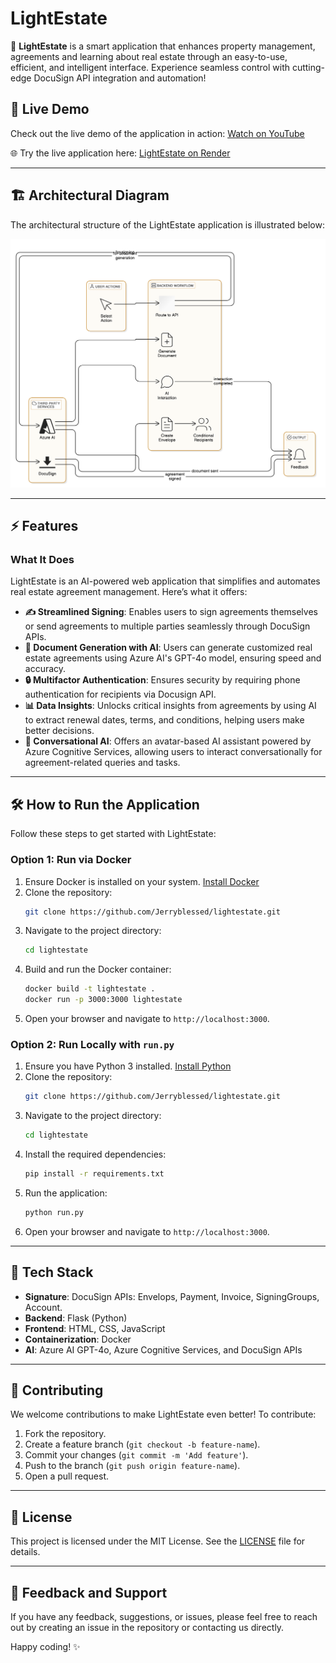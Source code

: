 ﻿# LightEstate 

🚀 **LightEstate** is a smart application that enhances property management, agreements and learning about real estate through an easy-to-use, efficient, and intelligent interface. Experience seamless control with cutting-edge DocuSign API integration and automation! 

## 🎥 Live Demo

Check out the live demo of the application in action: [Watch on YouTube](https://youtu.be/pvZPDkFuDW8)

🌐 Try the live application here: [LightEstate on Render](https://lightestate.onrender.com/)

---

## 🏗️ Architectural Diagram

The architectural structure of the LightEstate application is illustrated below:

![Architectural Diagram](https://github.com/Jerryblessed/lightestate/blob/main/app/static/assets/diagram-export-1-27-2025-10_46_46-AM.png?raw=true)

---

## ⚡ Features

### What It Does

LightEstate is an AI-powered web application that simplifies and automates real estate agreement management. Here’s what it offers:

- **✍️ Streamlined Signing**: Enables users to sign agreements themselves or send agreements to multiple parties seamlessly through DocuSign APIs.
- **📄 Document Generation with AI**: Users can generate customized real estate agreements using Azure AI's GPT-4o model, ensuring speed and accuracy.
- **🔒 Multifactor Authentication**: Ensures security by requiring phone authentication for recipients via Docusign API.
- **📊 Data Insights**: Unlocks critical insights from agreements by using AI to extract renewal dates, terms, and conditions, helping users make better decisions.
- **🤖 Conversational AI**: Offers an avatar-based AI assistant powered by Azure Cognitive Services, allowing users to interact conversationally for agreement-related queries and tasks.

---

## 🛠️ How to Run the Application

Follow these steps to get started with LightEstate:

### Option 1: Run via Docker

1. Ensure Docker is installed on your system. [Install Docker](https://docs.docker.com/get-docker/)
2. Clone the repository:
   ```bash
   git clone https://github.com/Jerryblessed/lightestate.git
   ```
3. Navigate to the project directory:
   ```bash
   cd lightestate
   ```
4. Build and run the Docker container:
   ```bash
   docker build -t lightestate .
   docker run -p 3000:3000 lightestate
   ```
5. Open your browser and navigate to `http://localhost:3000`.

### Option 2: Run Locally with `run.py`

1. Ensure you have Python 3 installed. [Install Python](https://www.python.org/downloads/)
2. Clone the repository:
   ```bash
   git clone https://github.com/Jerryblessed/lightestate.git
   ```
3. Navigate to the project directory:
   ```bash
   cd lightestate
   ```
4. Install the required dependencies:
   ```bash
   pip install -r requirements.txt
   ```
5. Run the application:
   ```bash
   python run.py
   ```
6. Open your browser and navigate to `http://localhost:3000`.

---

## 🌟 Tech Stack
- **Signature**: DocuSign APIs: Envelops, Payment, Invoice, SigningGroups, Account.
- **Backend**: Flask (Python)
- **Frontend**: HTML, CSS, JavaScript
- **Containerization**: Docker
- **AI**: Azure AI GPT-4o, Azure Cognitive Services, and DocuSign APIs

---

## 🤝 Contributing

We welcome contributions to make LightEstate even better! To contribute:

1. Fork the repository.
2. Create a feature branch (`git checkout -b feature-name`).
3. Commit your changes (`git commit -m 'Add feature'`).
4. Push to the branch (`git push origin feature-name`).
5. Open a pull request.

---

## 📜 License

This project is licensed under the MIT License. See the [LICENSE](LICENSE) file for details.

---

## 💬 Feedback and Support

If you have any feedback, suggestions, or issues, please feel free to reach out by creating an issue in the repository or contacting us directly.

Happy coding! ✨